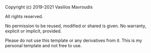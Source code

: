 
Copyright (c) 2019-2021 Vasilios Mavroudis
 
All rights reserved.

No permission to be reused, modified or shared is given. No warranty, explicit or implicit, provided.

Please do not use this template or any derivatives from it. This is my personal template and not free to use.
